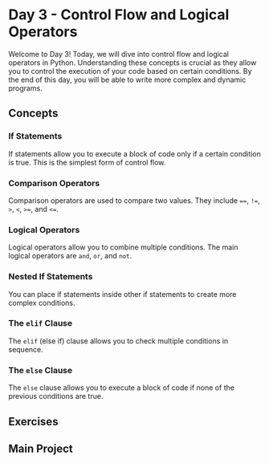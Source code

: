 # Day 3 - Control Flow and Logical Operators

Welcome to Day 3! Today, we will dive into control flow and logical operators in Python. Understanding these concepts is crucial as they allow you to control the execution of your code based on certain conditions. By the end of this day, you will be able to write more complex and dynamic programs.

## Concepts

### If Statements

If statements allow you to execute a block of code only if a certain condition is true. This is the simplest form of control flow.

### Comparison Operators

Comparison operators are used to compare two values. They include `==`, `!=`, `>`, `<`, `>=`, and `<=`.

### Logical Operators

Logical operators allow you to combine multiple conditions. The main logical operators are `and`, `or`, and `not`.

### Nested If Statements

You can place if statements inside other if statements to create more complex conditions.

### The `elif` Clause

The `elif` (else if) clause allows you to check multiple conditions in sequence.

### The `else` Clause

The `else` clause allows you to execute a block of code if none of the previous conditions are true.


## Exercises

## Main Project

